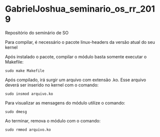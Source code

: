 # GabrielJoshua_seminario_os_rr_2019
Repositório do seminário de SO

Para compilar, é necessário o pacote linux-headers da versão atual do seu kernel

Após instalado o pacote, compilar o módulo basta somente executar o Makefile:

	sudo make Makefile

Após compilado, irá surgir um arquivo com extensão .ko.
Esse arquivo deverá ser inserido no kernel com o comando:

	sudo insmod arquivo.ko

Para visualizar as mensagens do módulo utilize o comando:

	sudo dmesg

Ao terminar, remova o módulo com o comando:

	sudo rmmod arquivo.ko
